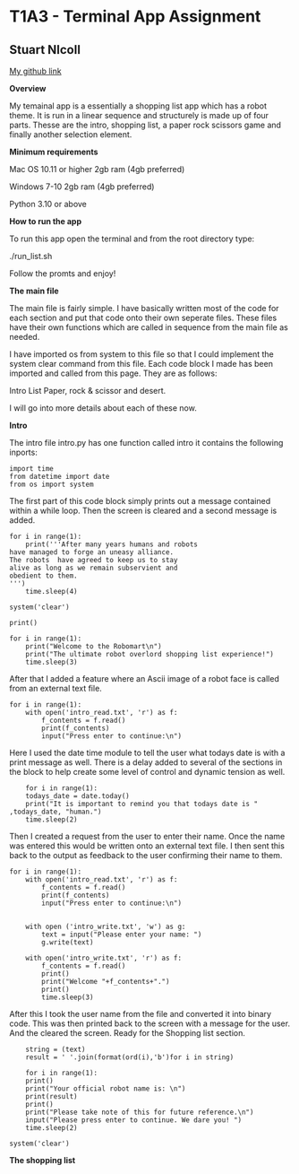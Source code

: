 # T1A3 - Terminal App Assignment
## Stuart NIcoll

[My github link](https://github.com/stuartnicoll/T1A3)

__Overview__

My temainal app is a essentially a shopping list app which has a robot theme. It is run in a linear sequence and structurely is made up of four parts. Thesse are the intro, shopping list, a paper rock scissors game and finally another selection element.

__Minimum requirements__

Mac OS 10.11 or higher
2gb ram (4gb preferred)

Windows 7-10
2gb ram (4gb preferred)

Python 3.10 or above

__How to run the app__

To run this app open the terminal and from the root 
directory type:  

./run_list.sh

Follow the promts and enjoy!

__The main file__

The main file is fairly simple. I have basically written most of the code for each section and put that code onto their own seperate files. These files have their own functions which are called in sequence from the main file as needed. 

I have imported os from system to this file so that I could implement the system clear command from this file. Each code block I made has been imported and called from this page. They are as follows:

Intro
List
Paper, rock & scissor
and desert.

I will go into more details about each of these now.

__Intro__

The intro file intro.py has one function called intro it contains the following inports:

```
import time
from datetime import date
from os import system
```

The first part of this code block simply prints out a message contained within a while loop. Then the screen is cleared and a second message is added.

```
for i in range(1):
    print('''After many years humans and robots 
have managed to forge an uneasy alliance. 
The robots  have agreed to keep us to stay 
alive as long as we remain subservient and
obedient to them.  
''')
    time.sleep(4)

system('clear')

print()

for i in range(1):
    print("Welcome to the Robomart\n")
    print("The ultimate robot overlord shopping list experience!")
    time.sleep(3)
```
After that I added a feature where an Ascii image of a robot face is called from an external text file.

```
for i in range(1):
    with open('intro_read.txt', 'r') as f:
        f_contents = f.read()
        print(f_contents)
        input("Press enter to continue:\n")
```
Here I used the date time module to tell the user what todays date is with a print message as well. There is a delay added to several of the sections in the block to help create some level of control and dynamic tension as well.
```
    for i in range(1):
    todays_date = date.today()
    print("It is important to remind you that todays date is " ,todays_date, "human.")
    time.sleep(2)
```

Then I created a request from the user to enter their name. Once the name was entered this would be written onto an external text file. I then sent this back to the output as feedback to the user confirming their name to them.

```
for i in range(1):
    with open('intro_read.txt', 'r') as f:
        f_contents = f.read()
        print(f_contents)
        input("Press enter to continue:\n")

    
    with open ('intro_write.txt', 'w') as g:
        text = input("Please enter your name: ")
        g.write(text)
        
    with open('intro_write.txt', 'r') as f:
        f_contents = f.read()
        print() 
        print("Welcome "+f_contents+".")
        print()
        time.sleep(3)
```
    

After this I took the user name from the file and converted it into binary code. This was then printed back to the screen with a message for the user. And the cleared the screen. Ready for the Shopping list section.
```
    string = (text)
    result = ' '.join(format(ord(i),'b')for i in string)

    for i in range(1):
    print()
    print("Your official robot name is: \n")
    print(result)
    print()
    print("Please take note of this for future reference.\n")
    input("Please press enter to continue. We dare you! ")
    time.sleep(2)

system('clear')
```  
__The shopping list__


